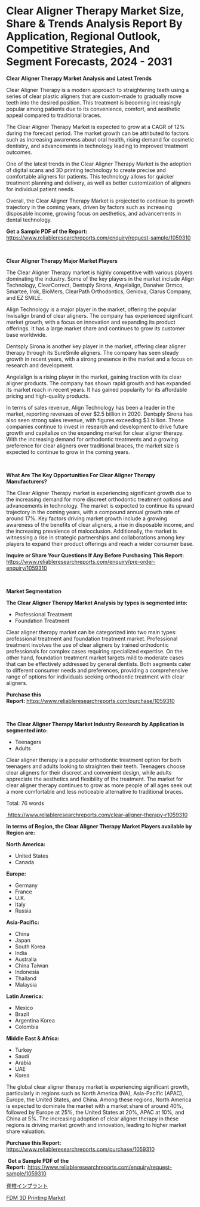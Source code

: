 <p><h1>Clear Aligner Therapy Market Size, Share & Trends Analysis Report By Application, Regional Outlook, Competitive Strategies, And Segment Forecasts, 2024 - 2031</h1></p><p><strong>Clear Aligner Therapy Market Analysis and Latest Trends</strong></p>
<p><p>Clear Aligner Therapy is a modern approach to straightening teeth using a series of clear plastic aligners that are custom-made to gradually move teeth into the desired position. This treatment is becoming increasingly popular among patients due to its convenience, comfort, and aesthetic appeal compared to traditional braces.</p><p>The Clear Aligner Therapy Market is expected to grow at a CAGR of 12% during the forecast period. The market growth can be attributed to factors such as increasing awareness about oral health, rising demand for cosmetic dentistry, and advancements in technology leading to improved treatment outcomes.</p><p>One of the latest trends in the Clear Aligner Therapy Market is the adoption of digital scans and 3D printing technology to create precise and comfortable aligners for patients. This technology allows for quicker treatment planning and delivery, as well as better customization of aligners for individual patient needs.</p><p>Overall, the Clear Aligner Therapy Market is projected to continue its growth trajectory in the coming years, driven by factors such as increasing disposable income, growing focus on aesthetics, and advancements in dental technology.</p></p>
<p><strong>Get a Sample PDF of the Report:&nbsp;</strong> <a href="https://www.reliableresearchreports.com/enquiry/request-sample/1059310">https://www.reliableresearchreports.com/enquiry/request-sample/1059310</a></p>
<p>&nbsp;</p>
<p><strong>Clear Aligner Therapy Major Market Players</strong></p>
<p><p>The Clear Aligner Therapy market is highly competitive with various players dominating the industry. Some of the key players in the market include Align Technology, ClearCorrect, Dentsply Sirona, Angelalign, Danaher Ormco, Smartee, Irok, BioMers, ClearPath Orthodontics, Geniova, Clarus Company, and EZ SMILE.</p><p>Align Technology is a major player in the market, offering the popular Invisalign brand of clear aligners. The company has experienced significant market growth, with a focus on innovation and expanding its product offerings. It has a large market share and continues to grow its customer base worldwide.</p><p>Dentsply Sirona is another key player in the market, offering clear aligner therapy through its SureSmile aligners. The company has seen steady growth in recent years, with a strong presence in the market and a focus on research and development.</p><p>Angelalign is a rising player in the market, gaining traction with its clear aligner products. The company has shown rapid growth and has expanded its market reach in recent years. It has gained popularity for its affordable pricing and high-quality products.</p><p>In terms of sales revenue, Align Technology has been a leader in the market, reporting revenues of over $2.5 billion in 2020. Dentsply Sirona has also seen strong sales revenue, with figures exceeding $3 billion. These companies continue to invest in research and development to drive future growth and capitalize on the expanding market for clear aligner therapy. With the increasing demand for orthodontic treatments and a growing preference for clear aligners over traditional braces, the market size is expected to continue to grow in the coming years.</p></p>
<p>&nbsp;</p>
<p><strong>What Are The Key Opportunities For Clear Aligner Therapy Manufacturers?</strong></p>
<p><p>The Clear Aligner Therapy market is experiencing significant growth due to the increasing demand for more discreet orthodontic treatment options and advancements in technology. The market is expected to continue its upward trajectory in the coming years, with a compound annual growth rate of around 17%. Key factors driving market growth include a growing awareness of the benefits of clear aligners, a rise in disposable income, and the increasing prevalence of malocclusion. Additionally, the market is witnessing a rise in strategic partnerships and collaborations among key players to expand their product offerings and reach a wider consumer base.</p></p>
<p><strong>Inquire or Share Your Questions If Any Before Purchasing This Report:</strong> <a href="https://www.reliableresearchreports.com/enquiry/pre-order-enquiry/1059310">https://www.reliableresearchreports.com/enquiry/pre-order-enquiry/1059310</a></p>
<p>&nbsp;</p>
<p><strong>Market Segmentation</strong></p>
<p><strong>The Clear Aligner Therapy Market Analysis by types is segmented into:</strong></p>
<p><ul><li>Professional Treatment</li><li>Foundation Treatment</li></ul></p>
<p><p>Clear aligner therapy market can be categorized into two main types: professional treatment and foundation treatment market. Professional treatment involves the use of clear aligners by trained orthodontic professionals for complex cases requiring specialized expertise. On the other hand, foundation treatment market targets mild to moderate cases that can be effectively addressed by general dentists. Both segments cater to different consumer needs and preferences, providing a comprehensive range of options for individuals seeking orthodontic treatment with clear aligners.</p></p>
<p><strong>Purchase this Report:&nbsp;</strong><a href="https://www.reliableresearchreports.com/purchase/1059310">https://www.reliableresearchreports.com/purchase/1059310</a></p>
<p>&nbsp;</p>
<p><strong>The Clear Aligner Therapy Market Industry Research by Application is segmented into:</strong></p>
<p><ul><li>Teenagers</li><li>Adults</li></ul></p>
<p><p>Clear aligner therapy is a popular orthodontic treatment option for both teenagers and adults looking to straighten their teeth. Teenagers choose clear aligners for their discreet and convenient design, while adults appreciate the aesthetics and flexibility of the treatment. The market for clear aligner therapy continues to grow as more people of all ages seek out a more comfortable and less noticeable alternative to traditional braces.</p><p>Total: 76 words</p></p>
<p><a href="https://www.reliableresearchreports.com/clear-aligner-therapy-r1059310">&nbsp;https://www.reliableresearchreports.com/clear-aligner-therapy-r1059310</a></p>
<p><strong>In terms of Region, the Clear Aligner Therapy Market Players available by Region are:</strong></p>
<p>
    <p> <strong> North America: </strong>
        <ul>
            <li>United States</li>
            <li>Canada</li>
        </ul>
        </p> 
    <p> <strong> Europe: </strong>
        <ul>
            <li>Germany</li>
            <li>France</li>
            <li>U.K.</li>
            <li>Italy</li>
            <li>Russia</li>
        </ul>
        </p> 
    <p> <strong> Asia-Pacific: </strong>
        <ul>
            <li>China</li>
            <li>Japan</li>
            <li>South Korea</li>
            <li>India</li>
            <li>Australia</li>
            <li>China Taiwan</li>
            <li>Indonesia</li>
            <li>Thailand</li>
            <li>Malaysia</li>
        </ul>
        </p> 
    <p> <strong> Latin America: </strong>
        <ul>
            <li>Mexico</li>
            <li>Brazil</li>
            <li>Argentina Korea</li>
            <li>Colombia</li>
        </ul>
        </p> 
    <p> <strong> Middle East & Africa: </strong>
        <ul>
            <li>Turkey</li>
            <li>Saudi</li>
            <li>Arabia</li>
            <li>UAE</li>
            <li>Korea</li>
        </ul>
    </p>
    </p>
<p><p>The global clear aligner therapy market is experiencing significant growth, particularly in regions such as North America (NA), Asia-Pacific (APAC), Europe, the United States, and China. Among these regions, North America is expected to dominate the market with a market share of around 40%, followed by Europe at 25%, the United States at 20%, APAC at 10%, and China at 5%. The increasing adoption of clear aligner therapy in these regions is driving market growth and innovation, leading to higher market share valuation.</p></p>
<p><strong>Purchase this Report: </strong><a href="https://www.reliableresearchreports.com/purchase/1059310">https://www.reliableresearchreports.com/purchase/1059310</a></p>
<p>&nbsp;<strong>Get a Sample PDF of the Report:&nbsp;&nbsp;</strong><a href="https://www.reliableresearchreports.com/enquiry/request-sample/1059310">https://www.reliableresearchreports.com/enquiry/request-sample/1059310</a></p>
<p><strong></strong></p>
<p><p><a href="https://github.com/dadanedu33/Market-Research-Report-List-1/blob/main/252501948222.md">脊椎インプラント</a></p><p><a href="https://medium.com/@hazelbahringer/fdm-3d-printing-market-trends-and-market-analysis-forecasted-for-period-2024-2031-c1e559a8c53f">FDM 3D Printing Market</a></p></p>
